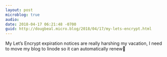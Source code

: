 ```yaml
---
layout: post
microblog: true
audio: 
date: 2018-04-17 06:21:48 -0700
guid: http://dougbeal.micro.blog/2018/04/17/my-lets-encrypt.html
---
```

My Let’s Encrypt expiration notices are really harshing my vacation, I need to move my blog to linode so it can automatically renew😬
